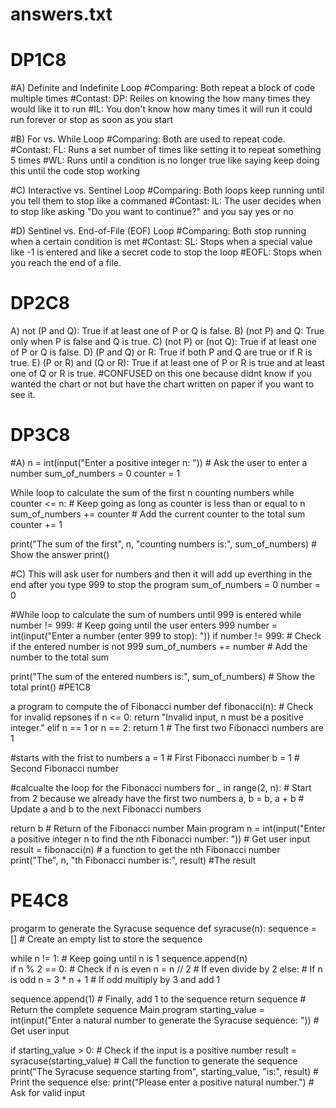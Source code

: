 # answers.txt
# DP1C8 
#A) Definite and Indefinite Loop #Comparing: Both repeat a block of code multiple times #Contast: DP: Reiles on knowing the how many times they would like it to run #IL: You don't know how many times it will run it could run forever or stop as soon as you start

#B) For vs. While Loop #Comparing: Both are used to repeat code. #Contast: FL: Runs a set number of times like setting it to repeat something 5 times #WL: Runs until a condition is no longer true like saying keep doing this until the code stop working

#C) Interactive vs. Sentinel Loop #Comparing: Both loops keep running until you tell them to stop like a commaned #Contast: IL: The user decides when to stop like asking "Do you want to continue?" and you say yes or no

#D) Sentinel vs. End-of-File (EOF) Loop #Comparing: Both stop running when a certain condition is met #Contast: SL: Stops when a special value like -1 is entered and like a secret code to stop the loop #EOFL: Stops when you reach the end of a file.

# DP2C8

A) not (P and Q): True if at least one of P or Q is false.
B) (not P) and Q: True only when P is false and Q is true.
C) (not P) or (not Q): True if at least one of P or Q is false.
D) (P and Q) or R: True if both P and Q are true or if R is true.
E) (P or R) and (Q or R): True if at least one of P or R is true and at least one of Q or R is true.
#CONFUSED on this one because didnt know if you wanted the chart or not but have the chart written on paper if you want to see it.

# DP3C8 
#A) n = int(input("Enter a positive integer n: ")) # Ask the user to enter a number sum_of_numbers = 0
counter = 1

While loop to calculate the sum of the first n counting numbers
while counter <= n: # Keep going as long as counter is less than or equal to n sum_of_numbers += counter # Add the current counter to the total sum counter += 1

print("The sum of the first", n, "counting numbers is:", sum_of_numbers) # Show the answer print()

#C) This will ask user for numbers and then it will add up everthing in the end after you type 999 to stop the program sum_of_numbers = 0
number = 0

#While loop to calculate the sum of numbers until 999 is entered
while number != 999: # Keep going until the user enters 999 number = int(input("Enter a number (enter 999 to stop): "))
if number != 999: # Check if the entered number is not 999 sum_of_numbers += number # Add the number to the total sum

print("The sum of the entered numbers is:", sum_of_numbers) # Show the total print() #PE1C8

a program to compute the of Fibonacci number
def fibonacci(n): # Check for invalid repsones if n <= 0: return "Invalid input, n must be a positive integer." elif n == 1 or n == 2: return 1 # The first two Fibonacci numbers are 1

#starts with the frist to numbers 
a = 1  # First Fibonacci number
b = 1  # Second Fibonacci number

#calcualte the loop for the Fibonacci numbers
for _ in range(2, n):  # Start from 2 because we already have the first two numbers
    a, b = b, a + b  # Update a and b to the next Fibonacci numbers

return b  # Return of the Fibonacci number
Main program
n = int(input("Enter a positive integer n to find the nth Fibonacci number: ")) # Get user input result = fibonacci(n) # a function to get the nth Fibonacci number print("The", n, "th Fibonacci number is:", result) #The result

# PE4C8

progarm to generate the Syracuse sequence
def syracuse(n): sequence = [] # Create an empty list to store the sequence

while n != 1:  # Keep going until n is 1
    sequence.append(n)  
    if n % 2 == 0:  # Check if n is even
        n = n // 2  # If even divide by 2
    else:  # If n is odd
        n = 3 * n + 1  # If odd multiply by 3 and add 1

sequence.append(1)  # Finally, add 1 to the sequence
return sequence  # Return the complete sequence
Main program
starting_value = int(input("Enter a natural number to generate the Syracuse sequence: ")) # Get user input

if starting_value > 0: # Check if the input is a positive number result = syracuse(starting_value) # Call the function to generate the sequence print("The Syracuse sequence starting from", starting_value, "is:", result) # Print the sequence else: print("Please enter a positive natural number.") # Ask for valid input
